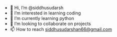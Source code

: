 - 👋 Hi, I’m @siddhusudarsh
- 👀 I’m interested in learning coding
- 🌱 I’m currently learning python
- 💞️ I’m looking to collaborate on projects
- 📫 How to reach siddhusudarshan66@gmail.com

<!---
siddhusudarsh/siddhusudarsh is a ✨ special ✨ repository because its `README.md` (this file) appears on your GitHub profile.
You can click the Preview link to take a look at your changes.
--->
